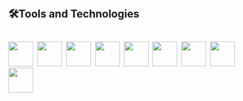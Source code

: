 

## 🛠️Tools and Technologies
<br>
<span><img  margin="0 5" src="./images/js_icon.svg" width="50px"></span>&nbsp;
<span><img src="./images/ts_icon.svg" width="50px"></span>&nbsp;
<span><img src="./images/electrojs_icon.svg" width="50px"></span>&nbsp;
<span><img  margin="0 5" src="./images/css_icon.svg" width="50px"></span>&nbsp;
<span><img src="./images/sass_icon.svg" width="50px"></span>&nbsp;
<span><img margin="0 5" src="./images/html_icon.svg" width="50px"></span>&nbsp;
<span><img src="./images/phpicon.svg" width="50px"></span>&nbsp;
<span><img src="./images/mysql_icon.svg" width="50px"></span>&nbsp;
<span><img src="./images/linux_icon.svg" width="50px"></span>&nbsp;

